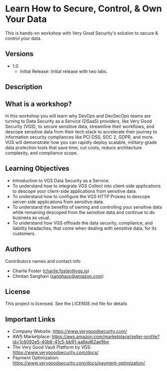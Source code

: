 # Learn How to Secure, Control, & Own Your Data

This is hands-on workshop with Very Good Security's solution to secure & control your data. 

## Versions
 * 1.0
    * Initial Release:
    Initial release with two labs. 


## Description

 ## What is a workshop?

In this workshop you will learn why DevOps and DevSecOps teams are turning to Data Security as a Service (DSaaS) providers, like Very Good Security (VGS), to secure sensitive data, streamline their workflows, and descope sensitive data from their tech stack to accelerate their journey to information security compliances like PCI DSS, SOC 2, GDPR, and more. VGS will demonstrate how you can rapidly deploy scalable, military-grade data protection tools that save time, cut costs, reduce architecture complexity, and compliance scope.

 ## Learning Objectives


- Introduction to VGS Data Security as a Service.
- To understand how to integrate VGS Collect into client-side applications to descope your client-side applications from sensitive data.
- To understand how to configure the VGS HTTP Proxies to descope server-side applications from sensitive data.
- To understand the benefits of owning and controlling your sensitive data while remaining descoped from the sensitive data and continue to do business as usual.
- To understand how VGS offloads the data security, compliance, and liability headaches, that come when dealing with sensitive data, for its customers.

## Authors

Contributors names and contact info

* Charlie Foster (charlie.foster@vgs.io)
* Chintan Sanghavi (sanghavc@amazon.com) 

## License

This project is licensed. See the LICENSE.md file for details

## Important Links

* Company Website: https://www.verygoodsecurity.com/
* AWS Marketplace: https://aws.amazon.com/marketplace/seller-profile?id=1c6092e5-40b6-41c5-bb91-aa6ed62ae9be
* The Very Good Vault Platform by VGS: https://www.verygoodsecurity.com/docs/
* Payment Optimization: https://www.verygoodsecurity.com/docs/payment-optimization/